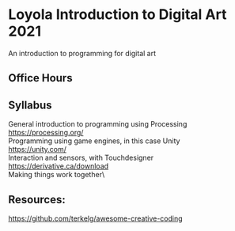 # Loyola Introduction to Digital Art 2021
An introduction to programming for digital art

## Office Hours

## Syllabus
General introduction to programming using Processing\
https://processing.org/  
Programming using game engines, in this case Unity\
https://unity.com/  
Interaction and sensors, with Touchdesigner\
https://derivative.ca/download  
Making things work together\

## Resources:
https://github.com/terkelg/awesome-creative-coding  

